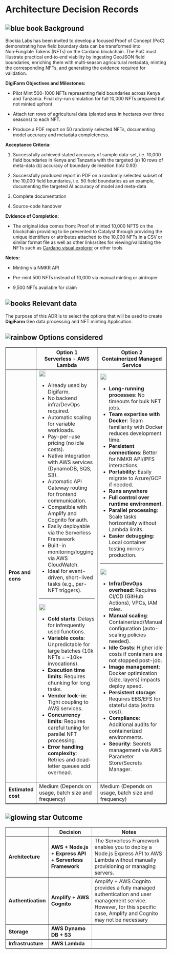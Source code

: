 Architecture Decision Records
=============================

![blue book](https://pf-emoji-service--cdn.us-east-1.prod.public.atl-paas.net/standard/ef8b0642-7523-4e13-9fd3-01b65648acf6/64x64/1f4d8.png) Background
-------------------------------------------------------------------------------------------------------------------------------------------------------

Blockia Labs has been invited to develop a focused Proof of Concept (PoC) demonstrating how field boundary data can be transformed into Non‑Fungible Tokens (NFTs) on the Cardano blockchain. The PoC must illustrate practical end‑to‑end viability by ingesting GeoJSON field boundaries, enriching them with multi‑season agricultural metadata, minting the corresponding NFTs, and generating the evidence required for validation.

**DigiFarm Objectives and Milestones:**

-   Pilot Mint 500-1000 NFTs representing field boundaries across Kenya and Tanzania. Final dry-run simulation for full 10,000 NFTs prepared but not minted upfront

-   Attach ten rows of agricultural data (planted area in hectares over three seasons) to each NFT.

-   Produce a PDF report on 50 randomly selected NFTs, documenting model accuracy and metadata completeness.

**Acceptance Criteria:**

1.  Successfully achieved stated accuracy of sample data-set, i.e. 10,000 field boundaries in Kenya and Tanzania with the targeted (a) 10 rows of meta-data (b) accuracy of boundary delineation (IoU 0.93)

2.  Successfully produced report in PDF on a randomly selected subset of the 10,000 field boundaries, i.e. 50 field boundaries as an example, documenting the targeted AI accuracy of model and meta-data

3. Complete documentation

4. Source-code handover

**Evidence of Completion:**

-  The original idea comes from: Proof of minted 10,000 NFTS on the blockchain providing to be presented to Catalyst through providing the unique identifiers or attributes attached to the 10,000 NFTs in a CSV or similar format file as well as other links/sites for viewing/validating the NFTs such as [Cardano visual explorer](https://pool.pm/) or other tools


**Notes:**

-   Minting via NMKR API

-   Pre-mint 500 NFTs instead of 10,000 via manual minting or airdroper

-   9,500 NFTs available for claim

![books](https://pf-emoji-service--cdn.us-east-1.prod.public.atl-paas.net/standard/ef8b0642-7523-4e13-9fd3-01b65648acf6/64x64/1f4da.png) Relevant data
------------------------------------------------------------------------------------------------------------------------------------------------------

The purpose of this ADR is to select the options that will be used to create **DigiFarm** Geo data processing and NFT minting Application.

![rainbow](https://pf-emoji-service--cdn.us-east-1.prod.public.atl-paas.net/standard/ef8b0642-7523-4e13-9fd3-01b65648acf6/64x64/1f308.png) Options considered
-------------------------------------------------------------------------------------------------------------------------------------------------------------

<table border="1" cellspacing="0" cellpadding="10">
  <thead>
    <tr>
      <th></th>
      <th><strong>Option 1</strong><br>Serverless - AWS Lambda</th>
      <th><strong>Option 2</strong><br>Containerized Managed Service</th>
    </tr>
  </thead>
  <tbody>
    <tr>
      <td><strong>Pros and cons</strong></td>
      <td>
        <img src="https://pf-emoji-service--cdn.us-east-1.prod.public.atl-paas.net/atlassian/productivityEmojis/add-64px.png" alt="Plus" width="20">
        <ul>
          <li>Already used by Digifarm.</li>
          <li>No backend infra/DevOps required.</li>
          <li>Automatic scaling for variable workloads.</li>
          <li>Pay-per-use pricing (no idle costs).</li>
          <li>Native integration with AWS services (DynamoDB, SQS, S3).</li>
          <li>Automatic API Gateway routing for frontend communication.</li>
          <li>Compatible with Amplify and Cognito for auth.</li>
          <li>Easily deployable via the Serverless Framework</li>
          <li>Built-in monitoring/logging via AWS CloudWatch.</li>
          <li>Ideal for event-driven, short-lived tasks (e.g., per-NFT triggers).</li>
        </ul>
        <hr>
        <img src="https://pf-emoji-service--cdn.us-east-1.prod.public.atl-paas.net/atlassian/productivityEmojis/minus-64px.png" alt="Minus" width="20">
        <ul>
          <li><strong>Cold starts</strong>: Delays for infrequently used functions.</li>
          <li><strong>Variable costs</strong>: Unpredictable for large batches (10k NFTs = ~10k+ invocations).</li>
          <li><strong>Execution time limits</strong>: Requires chunking for long tasks.</li>
          <li><strong>Vendor lock-in</strong>: Tight coupling to AWS services.</li>
          <li><strong>Concurrency limits</strong>: Requires careful tuning for parallel NFT processing.</li>
          <li><strong>Error handling complexity</strong>: Retries and dead-letter queues add overhead.</li>
        </ul>
      </td>
      <td>
        <img src="https://pf-emoji-service--cdn.us-east-1.prod.public.atl-paas.net/atlassian/productivityEmojis/add-64px.png" alt="Plus" width="20">
        <ul>
          <li><strong>Long-running processes</strong>: No timeouts for bulk NFT jobs.</li>
          <li><strong>Team expertise with Docker</strong>: Team familiarity with Docker reduces development time.</li>
          <li><strong>Persistent connections</strong>: Better for NMKR API/IPFS interactions.</li>
          <li><strong>Portability</strong>: Easily migrate to Azure/GCP if needed.</li>
          <li><strong>Runs anywhere</strong></li>
          <li><strong>Full control over runtime environment</strong>.</li>
          <li><strong>Parallel processing</strong>: Scale tasks horizontally without Lambda limits.</li>
          <li><strong>Easier debugging</strong>: Local container testing mirrors production.</li>
        </ul>
        <hr>
        <img src="https://pf-emoji-service--cdn.us-east-1.prod.public.atl-paas.net/atlassian/productivityEmojis/minus-64px.png" alt="Minus" width="20">
        <ul>
          <li><strong>Infra/DevOps overhead</strong>: Requires CI/CD (GitHub Actions), VPCs, IAM roles.</li>
          <li><strong>Manual scaling</strong>: Containerized/Manual configuration (auto-scaling policies needed).</li>
          <li><strong>Idle Costs</strong>: Higher idle costs if containers are not stopped post-job.</li>
          <li><strong>Image management</strong>: Docker optimization (size, layers) impacts deploy speed.</li>
          <li><strong>Persistent storage</strong>: Requires EBS/EFS for stateful data (extra cost).</li>
          <li><strong>Compliance</strong>: Additional audits for containerized environments.</li>
          <li><strong>Security</strong>: Secrets management via AWS Parameter Store/Secrets Manager.</li>
        </ul>
      </td>
    </tr>
    <tr>
      <td><strong>Estimated cost</strong></td>
      <td>Medium (Depends on usage, batch size and frequency)</td>
      <td>Medium (Depends on usage, batch size and frequency)</td>
    </tr>
  </tbody>
</table>


![glowing star](https://pf-emoji-service--cdn.us-east-1.prod.public.atl-paas.net/standard/ef8b0642-7523-4e13-9fd3-01b65648acf6/64x64/1f31f.png) Outcome
-------------------------------------------------------------------------------------------------------------------------------------------------------------


<table border="1" cellspacing="0" cellpadding="8">
  <thead>
    <tr>
      <th></th>
      <th><strong>Decision</strong></th>
      <th><strong>Notes</strong></th>
    </tr>
  </thead>
  <tbody>
    <tr>
      <td><strong>Architecture</strong></td>
      <td>
        <strong> AWS + Node.js + Express API + Serverless Framework</strong>
      </td>
      <td>
        The Serverless Framework enables you to deploy a Node.js Express API to AWS Lambda without manually provisioning or managing servers.
      </td>
    </tr>
    <tr>
      <td><strong>Authentication</strong></td>
      <td><strong>Amplify + AWS Cognito</strong></td>
      <td>Amplify + AWS Cognito provides a fully managed authentication and user management service. However, for this specific case, Amplify and Cognito may not be necessary</td>
    </tr>
    <tr>
      <td><strong>Storage</strong></td>
      <td><strong>AWS Dynamo DB + S3</strong></td>
      <td></td>
    </tr>
    <tr>
      <td><strong>Infrastructure</strong></td>
      <td><strong>AWS Lambda</strong></td>
    </tr>
  </tbody>
</table>
